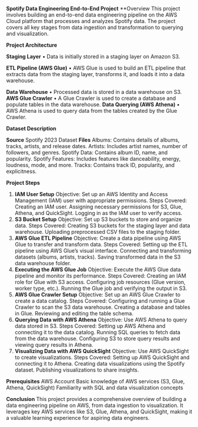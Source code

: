 **Spotify Data Engineering End-to-End Project**
**Overview
This project involves building an end-to-end data engineering pipeline on the AWS Cloud platform that processes and analyzes Spotify data. The project covers all key stages from data ingestion and transformation to querying and visualization.

**Project Architecture**

**Staging Layer**
• Data is initially stored in a staging layer on Amazon S3.

**ETL Pipeline (AWS Glue)**
• AWS Glue is used to build an ETL pipeline that extracts data from the staging layer, transforms it, and loads it into a data warehouse.

**Data Warehouse**
• Processed data is stored in a data warehouse on S3.
**AWS Glue Crawler**
• A Glue Crawler is used to create a database and populate tables in the data warehouse.
**Data Querying (AWS Athena)**
• AWS Athena is used to query data from the tables created by the Glue Crawler.

**Dataset Description**

**Source**
Spotify 2023 Dataset
**Files**
Albums: Contains details of albums, tracks, artists, and release dates.
Artists: Includes artist names, number of followers, and genres.
Spotify Data: Contains album ID, name, and popularity.
Spotify Features: Includes features like danceability, energy, loudness, mode, and more.
Tracks: Contains track ID, popularity, and explicitness.

**Project Steps**
1. **IAM User Setup**
Objective: Set up an AWS Identity and Access Management (IAM) user with appropriate permissions.
Steps Covered:
Creating an IAM user.
Assigning necessary permissions for S3, Glue, Athena, and QuickSight.
Logging in as the IAM user to verify access.
2. **S3 Bucket Setup**
Objective: Set up S3 buckets to store and organize data.
Steps Covered:
Creating S3 buckets for the staging layer and data warehouse.
Uploading preprocessed CSV files to the staging folder.
3. **AWS Glue ETL Pipeline**
Objective: Create a data pipeline using AWS Glue to transfer and transform data.
Steps Covered:
Setting up the ETL pipeline using AWS Glue’s visual interface.
Connecting and transforming datasets (albums, artists, tracks).
Saving transformed data in the S3 data warehouse folder.
4. **Executing the AWS Glue Job**
Objective: Execute the AWS Glue data pipeline and monitor its performance.
Steps Covered:
Creating an IAM role for Glue with S3 access.
Configuring job resources (Glue version, worker type, etc.).
Running the Glue job and verifying the output in S3.
5. **AWS Glue Crawler Setup**
Objective: Set up an AWS Glue Crawler to create a data catalog.
Steps Covered:
Configuring and running a Glue Crawler to scan the S3 data warehouse.
Creating a database and tables in Glue.
Reviewing and editing the table schema.
6. **Querying Data with AWS Athena**
Objective: Use AWS Athena to query data stored in S3.
Steps Covered:
Setting up AWS Athena and connecting it to the data catalog.
Running SQL queries to fetch data from the data warehouse.
Configuring S3 to store query results and viewing query results in Athena.
7. **Visualizing Data with AWS QuickSight**
Objective: Use AWS QuickSight to create visualizations.
Steps Covered:
Setting up AWS QuickSight and connecting it to Athena.
Creating data visualizations using the Spotify dataset.
Publishing visualizations to share insights.

**Prerequisites**
AWS Account
Basic knowledge of AWS services (S3, Glue, Athena, QuickSight)
Familiarity with SQL and data visualization concepts

**Conclusion**
This project provides a comprehensive overview of building a data engineering pipeline on AWS, from data ingestion to visualization. It leverages key AWS services like S3, Glue, Athena, and QuickSight, making it a valuable learning experience for aspiring data engineers.

